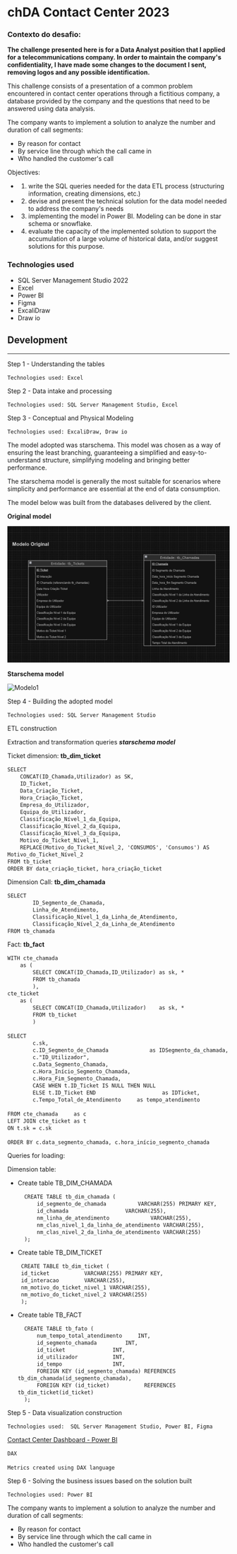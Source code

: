 # chDA Contact Center 2023

### Contexto do desafio:

**The challenge presented here is for a Data Analyst position that I applied for a telecommunications company. In order to maintain the company's confidentiality, I have made some changes to the document I sent, removing logos and any possible identification.** 

This challenge consists of a presentation of a common problem encountered in contact center operations through a fictitious company, a database provided by the company and the questions that need to be answered using data analysis.


The company wants to implement a solution to analyze the number and duration of call segments:
 - By reason for contact
 - By service line through which the call came in	
 - Who handled the customer's call

Objectives:
- 1. write the SQL queries needed for the data ETL process (structuring information, creating dimensions, etc.)
- 2. devise and present the technical solution for the data model needed to address the company's needs
- 3. implementing the model in Power BI. Modeling can be done in star schema or snowflake.
- 4. evaluate the capacity of the implemented solution to support the accumulation of a large volume of historical data, and/or suggest solutions for this purpose.


### Technologies used

 - SQL Server Management Studio 2022
 - Excel
 - Power BI
 - Figma
 - ExcaliDraw
 - Draw io




## Development
___________________________________________

Step 1 - Understanding the tables

    Technologies used: Excel

Step 2 - Data intake and processing

    Technologies used: SQL Server Management Studio, Excel

Step 3 - Conceptual and Physical Modeling

    Technologies used: ExcaliDraw, Draw io

The model adopted was starschema. This model was chosen as a way of ensuring the least branching, guaranteeing a simplified and easy-to-understand structure, simplifying modeling and bringing better performance. 

The starschema model is generally the most suitable for scenarios where simplicity and performance are essential at the end of data consumption.

The model below was built from the databases delivered by the client.

**Original model**

![Modelo](https://github.com/vicsfran/chDA-Contact-Center-2023/blob/9f1e683badc8ea10bc580a1081fedc76a9bdbfb6/Assets/Modelo%20original%20database.jpg)

**Starschema model**

![Modelo1](https://github.com/vicsfran/chDA-Contact-Center-2023/blob/b167a485948d2dff7019aff639f58a5823112824/Assets/STARSCHEMA%20-%20Modelo%20L%C3%B3gico.png)


Step 4 - Building the adopted model

    Technologies used: SQL Server Management Studio

ETL construction

  Extraction and transformation queries *__starschema model__*

Ticket dimension: **tb_dim_ticket**

    SELECT  
        CONCAT(ID_Chamada,Utilizador) as SK,
        ID_Ticket,
        Data_Criação_Ticket,
        Hora_Criação_Ticket,
        Empresa_do_Utilizador,
        Equipa_do_Utilizador,
        Classificação_Nível_1_da_Equipa,
        Classificação_Nível_2_da_Equipa,
        Classificação_Nível_3_da_Equipa,
        Motivo_do_Ticket_Nível_1,
        REPLACE(Motivo_do_Ticket_Nível_2, 'CONSUMOS', 'Consumos') AS Motivo_do_Ticket_Nível_2 
    FROM tb_ticket
    ORDER BY data_criação_ticket, hora_criação_ticket

Dimension Call: **tb_dim_chamada**

    SELECT
            ID_Segmento_de_Chamada,
            Linha_de_Atendimento,
            Classificação_Nível_1_da_Linha_de_Atendimento,
            Classificação_Nível_2_da_Linha_de_Atendimento
    FROM tb_chamada

Fact: **tb_fact**

    WITH cte_chamada 
	    as (
		    SELECT CONCAT(ID_Chamada,ID_Utilizador) as sk, *
		    FROM tb_chamada
		    ),
    cte_ticket
	    as (
		    SELECT CONCAT(ID_Chamada,Utilizador)    as sk, *
		    FROM tb_ticket
		    )
		
    SELECT  
		    c.sk,
		    c.ID_Segmento_de_Chamada             as IDSegmento_da_chamada,
		    c."ID_Utilizador",
		    c.Data_Segmento_Chamada,
		    c.Hora_Início_Segmento_Chamada,
		    c.Hora_Fim_Segmento_Chamada,
		    CASE WHEN t.ID_Ticket IS NULL THEN NULL	   
            ELSE t.ID_Ticket END                 	 as IDTicket,
		    c.Tempo_Total_de_Atendimento	 as tempo_atendimento

    FROM cte_chamada     as c
    LEFT JOIN cte_ticket as t
    ON t.sk = c.sk

    ORDER BY c.data_segmento_chamada, c.hora_início_segmento_chamada


Queries for loading:

Dimension table:

- Create table TB_DIM_CHAMADA
    
        CREATE TABLE tb_dim_chamada (
            id_segmento_de_chamada 		    VARCHAR(255) PRIMARY KEY,
            id_chamada 				    VARCHAR(255),
            nm_linha_de_atendimento 		    VARCHAR(255),
            nm_clas_nivel_1_da_linha_de_atendimento VARCHAR(255),
            nm_clas_nivel_2_da_linha_de_atendimento VARCHAR(255)
	    );

 - Create table TB_DIM_TICKET

        CREATE TABLE tb_dim_ticket (
	    id_ticket 			VARCHAR(255) PRIMARY KEY,
	    id_interacao 		VARCHAR(255),
	    nm_motivo_do_ticket_nivel_1 VARCHAR(255),
	    nm_motivo_do_ticket_nivel_2 VARCHAR(255)
	    );
	

- Create table TB_FACT

        CREATE TABLE tb_fato (
            num_tempo_total_atendimento 	INT,
            id_segmento_chamada 		INT,
            id_ticket 				INT,
            id_utilizador 			INT,
            id_tempo 				INT,
            FOREIGN KEY (id_segmento_chamada) REFERENCES tb_dim_chamada(id_segmento_chamada),
            FOREIGN KEY (id_ticket) 	      REFERENCES tb_dim_ticket(id_ticket)
        );

Step 5 - Data visualization construction

    Technologies used:  SQL Server Management Studio, Power BI, Figma

[Contact Center Dashboard - Power BI](https://app.powerbi.com/view?r=eyJrIjoiZDM0ZTg0ZTYtMjg5MC00ZmJjLTlhZmUtZmQ1OGQ3NDgyNWFjIiwidCI6IjgyYTU4NjE2LTY4ZDYtNDA1MS05Y2E5LWIyY2U2YmE1MjEzNCJ9&pageName=ReportSectione7a643de1916c78ede94)

    DAX

    Metrics created using DAX language


 

Step 6 - Solving the business issues based on the solution built

    Technologies used: Power BI

The company wants to implement a solution to analyze the number and duration of call segments:
 - By reason for contact
 - By service line through which the call came in	
 - Who handled the customer's call



